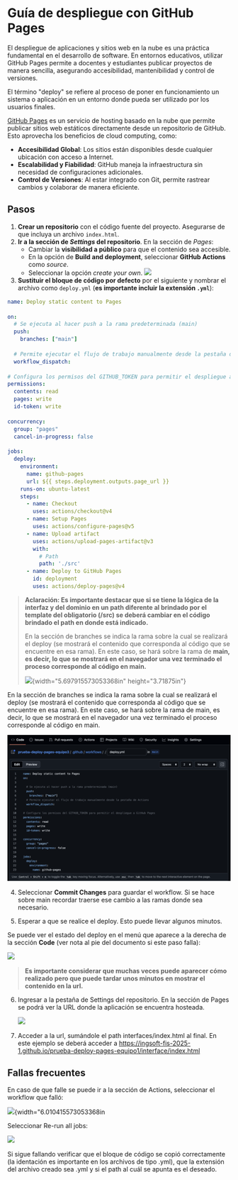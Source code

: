 # Guía de despliegue con GitHub Pages

El despliegue de aplicaciones y sitios web en la nube es una práctica fundamental en el desarrollo de software. En entornos educativos, utilizar GitHub Pages permite a docentes y estudiantes publicar proyectos de manera sencilla, asegurando accesibilidad, mantenibilidad y control de versiones.  

El término "deploy" se refiere al proceso de poner en funcionamiento un sistema o aplicación en un entorno donde pueda ser utilizado por los usuarios finales. 

[GitHub Pages](https://docs.github.com/es/pages) es un servicio de hosting basado en la nube que permite publicar sitios web estáticos directamente desde un repositorio de GitHub. Esto aprovecha los beneficios de cloud computing, como:

- **Accesibilidad Global**: Los sitios están disponibles desde cualquier ubicación con acceso a Internet.
- **Escalabilidad y Fiabilidad**: GitHub maneja la infraestructura sin necesidad de configuraciones adicionales.
- **Control de Versiones**: Al estar integrado con Git, permite rastrear cambios y colaborar de manera eficiente.

## Pasos

1. **Crear un repositorio** con el código fuente del proyecto. Asegurarse de que incluya un archivo `index.html`.
2. **Ir a la sección de _Settings_ del repositorio**. En la sección de _Pages_:
   - Cambiar la **visibilidad a público** para que el contenido sea accesible.
   - En la opción de **Build and deployment**, seleccionar **GitHub Actions** como _source_.
   - Seleccionar la opción _create your own_.
   ![](./d69f1d127a7ff80bafa633dcfdbe23592179d33d.png)
3. **Sustituir el bloque de código por defecto** por el siguiente y nombrar el archivo como `deploy.yml` (**es importante incluir la extensión `.yml`**):

```yaml
name: Deploy static content to Pages

on:
  # Se ejecuta al hacer push a la rama predeterminada (main)
  push:
    branches: ["main"]

  # Permite ejecutar el flujo de trabajo manualmente desde la pestaña de Actions
  workflow_dispatch:

# Configura los permisos del GITHUB_TOKEN para permitir el despliegue a GitHub Pages
permissions:
  contents: read
  pages: write
  id-token: write

concurrency:
  group: "pages"
  cancel-in-progress: false

jobs:
  deploy:
    environment:
      name: github-pages
      url: ${{ steps.deployment.outputs.page_url }}
    runs-on: ubuntu-latest
    steps:
      - name: Checkout
        uses: actions/checkout@v4  
      - name: Setup Pages
        uses: actions/configure-pages@v5   
      - name: Upload artifact
        uses: actions/upload-pages-artifact@v3 
        with:
          # Path
          path: './src'  
      - name: Deploy to GitHub Pages
        id: deployment
        uses: actions/deploy-pages@v4
```

> **Aclaración: Es importante destacar que si se tiene la lógica de la interfaz y del dominio en un path diferente al brindado por el
> template del obligatorio (/src) se deberá cambiar en el código brindado el path en donde está indicado.**
>
> En la sección de branches se indica la rama sobre la cual se realizará
> el deploy (se mostrará el contenido que corresponda al código que se
> encuentre en esa rama). En este caso, se hará sobre la rama de **main,
> es decir, lo que se mostrará en el navegador una vez terminado el
> proceso corresponde al código en main.**
>
> ![](./f4cccf6c4d71cbb385b9b0970259dddf748ad6dc.png){width="5.697915573053368in"
> height="3.71875in"}

En la sección de branches se indica la rama sobre la cual se realizará el deploy (se mostrará el contenido que corresponda al código que se encuentre en esa rama). En este caso, se hará sobre la rama de main, es decir, lo que se mostrará en el navegador una vez terminado el proceso corresponde al código en main. 

![workflow](./assets//f4cccf6c4d71cbb385b9b0970259dddf748ad6dc.png)

4.  Seleccionar **Commit Changes** para guardar el workflow. Si se hace sobre main recordar traerse ese cambio a las ramas donde sea necesario.

5.  Esperar a que se realice el deploy. Esto puede llevar algunos minutos.

Se puede ver el estado del deploy en el menú que aparece a la derecha de la sección **Code** (ver nota al pie del documento si este paso falla):

 ![](./c235428cdef0762f52bb5b8473cdf2897c1af592.png)

> **Es importante considerar que muchas veces puede aparecer cómo realizado pero que puede tardar unos minutos en mostrar el contenido en la url.**

6.  Ingresar a la pestaña de Settings del repositorio. En la sección de Pages se podrá ver la URL donde la aplicación se encuentra
    hosteada.

    ![](./811a75e965e6c2d038ed2d302caf0d15a10c403b.png)

7.  Acceder a la url, sumándole el path interfaces/index.html al final.
    En este ejemplo se deberá acceder a <https://ingsoft-fis-2025-1.github.io/prueba-deploy-pages-equipo1/interface/index.html>

## Fallas frecuentes

En caso de que falle se puede ir a la sección de Actions, seleccionar el workflow que falló:

![](./06b754e5d3f3a8917c0b5aa571ec639af7a0778e.png){width="6.010415573053368in

Seleccionar Re-run all jobs:

![](./697e6150d7aaef6ab9728ed7381987833fd4f572.png)

Si sigue fallando verificar que el bloque de código se copió correctamente (la identación es importante en los archivos de tipo
.yml), que la extensión del archivo creado sea .yml y si el path al cuál se apunta es el deseado.

